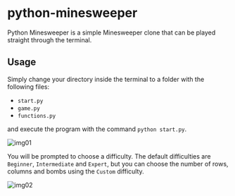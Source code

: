 # python-minesweeper
Python Minesweeper is a simple Minesweeper clone that can be played straight through the terminal.

## Usage
Simply change your directory inside the terminal to a folder with the following files:

- `start.py`
- `game.py`
- `functions.py`

and execute the program with the command `python start.py`.

![img01](https://i.imgur.com/XBxOh63.png)

You will be prompted to choose a difficulty. The default difficulties are `Beginner`, `Intermediate` and `Expert`, but you can choose the number of rows, columns and bombs using the `Custom` difficulty.

![img02](https://i.imgur.com/ewbZGZS.png)
